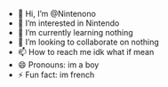 - 👋 Hi, I’m @Nintenono
- 👀 I’m interested in Nintendo
- 🌱 I’m currently learning nothing
- 💞️ I’m looking to collaborate on nothing
- 📫 How to reach me idk what if mean
- 😄 Pronouns: im a boy
- ⚡ Fun fact: im french

<!---
Nintenono/Nintenono is a ✨ special ✨ repository because its `README.md` (this file) appears on your GitHub profile.
You can click the Preview link to take a look at your changes.
--->
